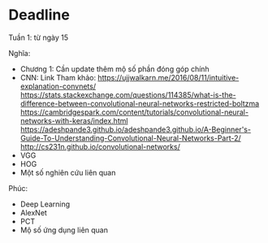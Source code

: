 # Deadline
Tuần 1: từ ngày 15

Nghĩa:
- Chương 1: Cần update thêm mộ số phần đóng góp chính
- CNN:
Link Tham khảo:
https://ujjwalkarn.me/2016/08/11/intuitive-explanation-convnets/
https://stats.stackexchange.com/questions/114385/what-is-the-difference-between-convolutional-neural-networks-restricted-boltzma
https://cambridgespark.com/content/tutorials/convolutional-neural-networks-with-keras/index.html
https://adeshpande3.github.io/adeshpande3.github.io/A-Beginner's-Guide-To-Understanding-Convolutional-Neural-Networks-Part-2/
http://cs231n.github.io/convolutional-networks/
- VGG
- HOG
- Một số nghiên cứu liên quan

Phúc: 
- Deep Learning
- AlexNet
- PCT
- Mộ số ứng dụng liên quan



